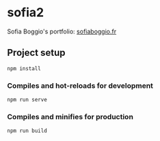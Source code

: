# sofia2

Sofia Boggio's portfolio: [sofiaboggio.fr][http://sofiaboggio.fr/]


## Project setup
```
npm install
```

### Compiles and hot-reloads for development
```
npm run serve
```

### Compiles and minifies for production
```
npm run build
```

[http://sofiaboggio.fr/]: http://sofiaboggio.fr/
